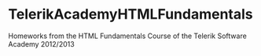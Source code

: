 TelerikAcademyHTMLFundamentals
==============================

Homeworks from the HTML Fundamentals Course of the Telerik Software Academy 2012/2013